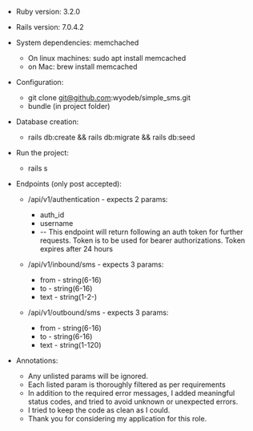 
* Ruby version: 3.2.0
* Rails version: 7.0.4.2

* System dependencies: memchached
  * On linux machines: sudo apt install memcached
  * on Mac: brew install memcached

* Configuration:
  * git clone git@github.com:wyodeb/simple_sms.git
  * bundle (in project folder)
  
* Database creation:
  * rails db:create && rails db:migrate && rails db:seed

* Run the project:
  * rails s

* Endpoints (only post accepted):
  * /api/v1/authentication  - expects 2 params:
    * auth_id
    * username
    * -- This endpoint will return following an auth token for further requests.
    Token is to be used for bearer authorizations. Token expires after 24 hours
    
  * /api/v1/inbound/sms - expects 3 params:
    * from - string(6-16)
    * to - string(6-16)
    * text - string(1-2-)
  * /api/v1/outbound/sms - expects 3 params:
    * from - string(6-16)
    * to - string(6-16)
    * text - string(1-120)
* Annotations:
  * Any unlisted params will be ignored.
  * Each listed param is thoroughly filtered as per requirements 
  * In addition to the required error messages, I added meaningful status codes, and tried to avoid unknown or unexpected errors.
  * I tried to keep the code as clean as I could. 
  * Thank you for considering my application for this role.